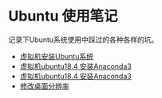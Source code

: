 # Ubuntu 使用笔记
 记录下Ubuntu系统使用中踩过的各种各样的坑。
 
 * [虚拟机安装Ubuntu系统](https://zhuanlan.zhihu.com/p/38797088)  
 * [虚拟机ubuntu18.4 安装Anaconda3](https://blog.csdn.net/u012318074/article/details/77074665)  
 * [虚拟机ubuntu18.4 安装Anaconda3](https://blog.csdn.net/u012318074/article/details/77074665)  
 * [修改桌面分辨率](https://blog.csdn.net/Candy_GL/article/details/79527080)  
